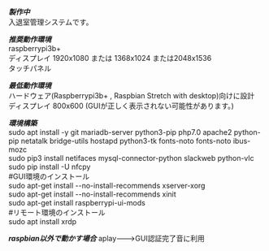 ***製作中*** <br>
入退室管理システムです。<br>

***推奨動作環境***<br>
raspberrypi3b+<br>
ディスプレイ 1920x1080 または 1368x1024  または2048x1536<br>
タッチパネル<br>

***最低動作環境***<br>
ハードウェア(Raspberrypi3b+ , Raspbian Stretch with desktop)向けに設計<br>
ディスプレイ 800x600 (GUIが正しく表示されない可能性があります。)<br>

***環境構築***<br>
sudo apt install -y  git mariadb-server python3-pip  php7.0 apache2   python-pip  netatalk bridge-utils hostapd python3-tk fonts-noto fonts-noto ibus-mozc<br>
sudo pip3 install netifaces mysql-connector-python slackweb python-vlc<br>
sudo pip install -U nfcpy<br>
#GUI環境のインストール <br>
sudo apt-get install --no-install-recommends xserver-xorg <br>
sudo apt-get install --no-install-recommends xinit <br>
sudo apt-get install raspberrypi-ui-mods <br>
#リモート環境のインストール <br>
sudo apt install xrdp <br>

***raspbian以外で動かす場合***
aplay--->GUI認証完了音に利用
